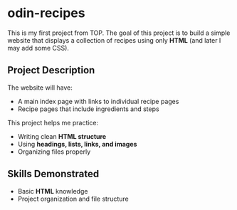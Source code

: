# odin-recipes
This is my first project from TOP.
The goal of this project is to build a simple website that displays a collection of recipes using only **HTML** (and later I may add some CSS).  

## Project Description
The website will have:
- A main index page with links to individual recipe pages
- Recipe pages that include ingredients and steps

This project helps me practice:
- Writing clean **HTML structure**
- Using **headings, lists, links, and images**
- Organizing files properly

## Skills Demonstrated
- Basic **HTML** knowledge
- Project organization and file structure
